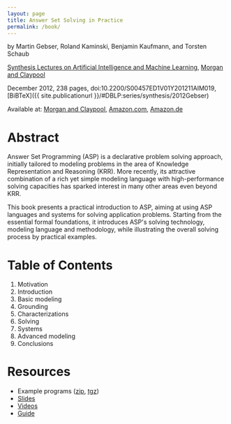 ```yaml
---
layout: page
title: Answer Set Solving in Practice
permalink: /book/
---
```


by
Martin Gebser,
Roland Kaminski,
Benjamin Kaufmann,
and
Torsten Schaub

[Synthesis Lectures on Artificial Intelligence and Machine Learning](http://www.morganclaypool.com/toc/aim/6/3),
[Morgan and Claypool](http://www.morganclaypool.com)

December 2012, 238 pages, doi:10.2200/S00457ED1V01Y201211AIM019,
[BiBTeX]({{ site.publicationurl }}/#DBLP:series/synthesis/2012Gebser)

Available at:
[Morgan and Claypool](https://dx.doi.org/10.2200/S00457ED1V01Y201211AIM019),
[Amazon.com](https://www.amazon.com/Answer-Solving-Practice-Martin-Gebser/dp/1608459713),
[Amazon.de](https://www.amazon.de/Answer-Solving-Practice-Martin-Gebser/dp/1608459713)

# Abstract

Answer Set Programming (ASP) is a declarative problem solving approach, initially tailored to modeling problems in the area of Knowledge Representation and Reasoning (KRR).
More recently, its attractive combination of a rich yet simple modeling language with high-performance solving capacities has sparked interest in many other areas even beyond KRR.

This book presents a practical introduction to ASP, aiming at using ASP languages and systems for solving application problems.
Starting from the essential formal foundations,
it introduces ASP's solving technology, modeling language and methodology,
while illustrating the overall solving process by practical examples.

# Table of Contents

1.  Motivation
1.  Introduction
1.  Basic modeling
1.  Grounding
1.  Characterizations
1.  Solving
1.  Systems
1.  Advanced modeling
1.  Conclusions

# Resources

- Example programs ([zip](/files/listings.zip), [tgz](/files/listings.tgz))
- [Slides](https://teaching.potassco.org/)
- [Videos](/doc/videos/)
- [Guide](https://github.com/potassco/guide/releases/)
